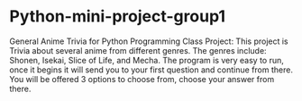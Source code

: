 # Python-mini-project-group1
General Anime Trivia for Python Programming Class Project:
This project is Trivia about several anime from different genres.
The genres include: Shonen, Isekai, Slice of Life, and Mecha.
The program is very easy to run, once it begins it will send you to your first question and continue from there.
You will be offered 3 options to choose from, choose your answer from there.
